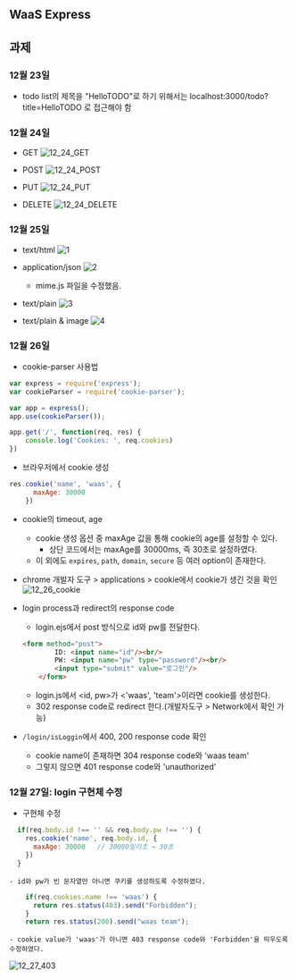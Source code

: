 ## WaaS Express

## 과제

### 12월 23일
* todo list의 제목을 "HelloTODO"로 하기 위해서는 localhost:3000/todo?title=HelloTODO 로 접근해야 함


### 12월 24일
* GET
![12_24_GET](./docsimg/12_24_get.PNG)

* POST
![12_24_POST](./docsimg/12_24_post.PNG)

* PUT
![12_24_PUT](./docsimg/12_24_put.PNG)

* DELETE
![12_24_DELETE](./docsimg/12_24_delete.PNG)


### 12월 25일
* text/html
![1](./docsimg/12_25_html.PNG)

* application/json
![2](./docsimg/12_25_json.PNG)
    * mime.js 파일을 수정했음.

* text/plain
![3](./docsimg/12_25_plain.PNG)

* text/plain & image
![4](./docsimg/12_25_image.PNG)



### 12월 26일

* cookie-parser 사용법
```javascript
var express = require('express');
var cookieParser = require('cookie-parser');

var app = express();
app.use(cookieParser());

app.get('/', function(req, res) {
    console.log('Cookies: ', req.cookies)
})
```

* 브라우저에서 cookie 생성
```javascript
res.cookie('name', 'waas', {
      maxAge: 30000
    })
```

* cookie의 timeout, age
    - cookie 생성 옵션 중 maxAge 값을 통해 cookie의 age를 설정할 수 있다.
        - 상단 코드에서는 maxAge를 30000ms, 즉 30초로 설정하였다.
    - 이 외에도 `expires`, `path`, `domain`, `secure` 등 여러 option이 존재한다.

* chrome 개발자 도구 > applications > cookie에서 cookie가 생긴 것을 확인 
![12_26_cookie](./docsimg/12_26_cookie.PNG)

* login process과 redirect의 response code
    - login.ejs에서 post 방식으로 id와 pw를 전달한다.
    ```html
    <form method="post">
            ID: <input name="id"/><br/>
            PW: <input name="pw" type="password"/><br/>
            <input type="submit" value="로그인"/>
        </form>
    ```
    - login.js에서 <id, pw>가 <'waas', 'team'>이라면 cookie를 생성한다.
    - 302 response code로 redirect 한다.(개발자도구 > Network에서 확인 가능)

* `/login/isLoggin`에서 400, 200 response code 확인
    - cookie name이 존재하면 304 response code와 'waas team'
    - 그렇지 않으면 401 response code와 'unauthorized'

### 12월 27일: login 구현체 수정

* 구현체 수정
```javascript
  if(req.body.id !== '' && req.body.pw !== '') {
    res.cookie('name', req.body.id, {
      maxAge: 30000   // 30000밀리초 → 30초
    })
  }
```
    - id와 pw가 빈 문자열만 아니면 쿠키를 생성하도록 수정하였다.

```javascript
    if(req.cookies.name !== 'waas') {
      return res.status(403).send("Forbidden");
    }
    return res.status(200).send("waas team");
```
    - cookie value가 'waas'가 아니면 403 response code와 'Forbidden'을 띄우도록 수정하였다.
    
![12_27_403](./docsimg/12_27_403.PNG)